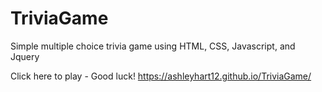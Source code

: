 # TriviaGame
Simple multiple choice trivia game using HTML, CSS, Javascript, and Jquery

Click here to play - Good luck! https://ashleyhart12.github.io/TriviaGame/
